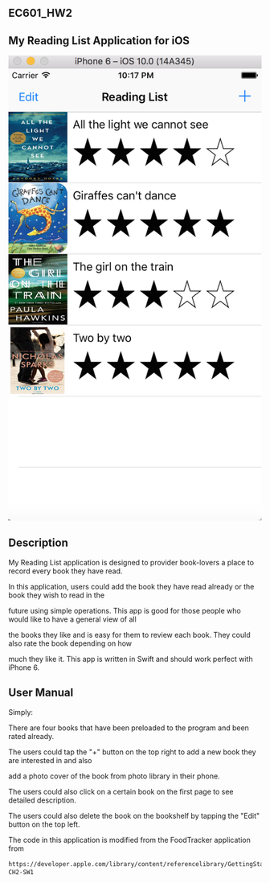 ## EC601_HW2
## My Reading List Application for iOS 


![screenshot](screenshot.png)


## Description

My Reading List application is designed to provider book-lovers a place to record every book they have read.

In this application, users could add the book they have read already or the book they wish to read in the 

future using simple operations. This app is good for those people who would like to have a general view of all 

the books they like and is easy for them to review each book. They could also rate the book depending on how 

much they like it. This app is written in Swift and should work perfect with iPhone 6.



## User Manual

Simply:

 There are four books that have been preloaded to the program and been rated already.

 The users could tap the "+" button on the top right to add a new book they are interested in and also 

add a photo cover of the book from photo library in their phone.

 The users could also click on a certain book on the first page to see detailed description.

 The users could also delete the book on the bookshelf by tapping the "Edit" button on the top left.

 The code in this application is modified from the FoodTracker application from 

    https://developer.apple.com/library/content/referencelibrary/GettingStarted/DevelopiOSAppsSwift/index.html#//apple_ref/doc/uid/TP40015214-CH2-SW1


